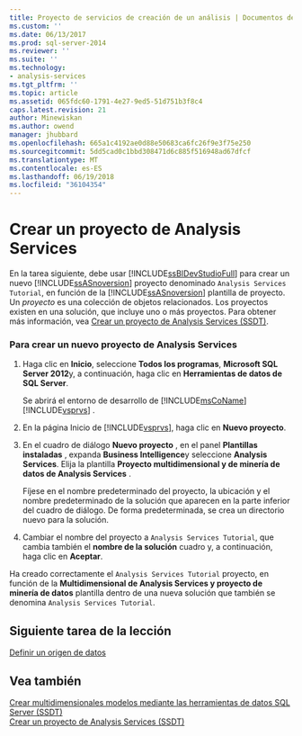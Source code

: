 ```yaml
---
title: Proyecto de servicios de creación de un análisis | Documentos de Microsoft
ms.custom: ''
ms.date: 06/13/2017
ms.prod: sql-server-2014
ms.reviewer: ''
ms.suite: ''
ms.technology:
- analysis-services
ms.tgt_pltfrm: ''
ms.topic: article
ms.assetid: 065fdc60-1791-4e27-9ed5-51d751b3f8c4
caps.latest.revision: 21
author: Minewiskan
ms.author: owend
manager: jhubbard
ms.openlocfilehash: 665a1c4192ae0d88e50683ca6fc26f9e3f75e250
ms.sourcegitcommit: 5dd5cad0c1bbd308471d6c885f516948ad67dfcf
ms.translationtype: MT
ms.contentlocale: es-ES
ms.lasthandoff: 06/19/2018
ms.locfileid: "36104354"
---
```

# <a name="creating-an-analysis-services-project"></a>Crear un proyecto de Analysis Services
  En la tarea siguiente, debe usar [!INCLUDE[ssBIDevStudioFull](../includes/ssbidevstudiofull-md.md)] para crear un nuevo [!INCLUDE[ssASnoversion](../includes/ssasnoversion-md.md)] proyecto denominado `Analysis Services Tutorial`, en función de la [!INCLUDE[ssASnoversion](../includes/ssasnoversion-md.md)] plantilla de proyecto. Un *proyecto* es una colección de objetos relacionados. Los proyectos existen en una solución, que incluye uno o más proyectos. Para obtener más información, vea [Crear un proyecto de Analysis Services &#40;SSDT&#41;](multidimensional-models/create-an-analysis-services-project-ssdt.md).  
  
### <a name="to-create-a-new-analysis-services-project"></a>Para crear un nuevo proyecto de Analysis Services  
  
1.  Haga clic en **Inicio**, seleccione **Todos los programas**, **Microsoft SQL Server 2012**y, a continuación, haga clic en **Herramientas de datos de SQL Server**.  
  
     Se abrirá el entorno de desarrollo de [!INCLUDE[msCoName](../includes/msconame-md.md)] [!INCLUDE[vsprvs](../includes/vsprvs-md.md)] .  
  
2.  En la página Inicio de [!INCLUDE[vsprvs](../includes/vsprvs-md.md)], haga clic en **Nuevo proyecto**.  
  
3.  En el cuadro de diálogo **Nuevo proyecto** , en el panel **Plantillas instaladas** , expanda **Business Intelligence**y seleccione **Analysis Services**. Elija la plantilla **Proyecto multidimensional y de minería de datos de Analysis Services** .  
  
     Fíjese en el nombre predeterminado del proyecto, la ubicación y el nombre predeterminado de la solución que aparecen en la parte inferior del cuadro de diálogo. De forma predeterminada, se crea un directorio nuevo para la solución.  
  
4.  Cambiar el nombre del proyecto a `Analysis Services Tutorial`, que cambia también el **nombre de la solución** cuadro y, a continuación, haga clic en **Aceptar**.  
  
 Ha creado correctamente el `Analysis Services Tutorial` proyecto, en función de la **Multidimensional de Analysis Services y proyecto de minería de datos** plantilla dentro de una nueva solución que también se denomina `Analysis Services Tutorial`.  
  
## <a name="next-task-in-lesson"></a>Siguiente tarea de la lección  
 [Definir un origen de datos](lesson-1-2-defining-a-data-source.md)  
  
## <a name="see-also"></a>Vea también  
 [Crear multidimensionales modelos mediante las herramientas de datos SQL Server &#40;SSDT&#41;](multidimensional-models/creating-multidimensional-models-using-sql-server-data-tools-ssdt.md)   
 [Crear un proyecto de Analysis Services &#40;SSDT&#41;](multidimensional-models/create-an-analysis-services-project-ssdt.md)  
  
  